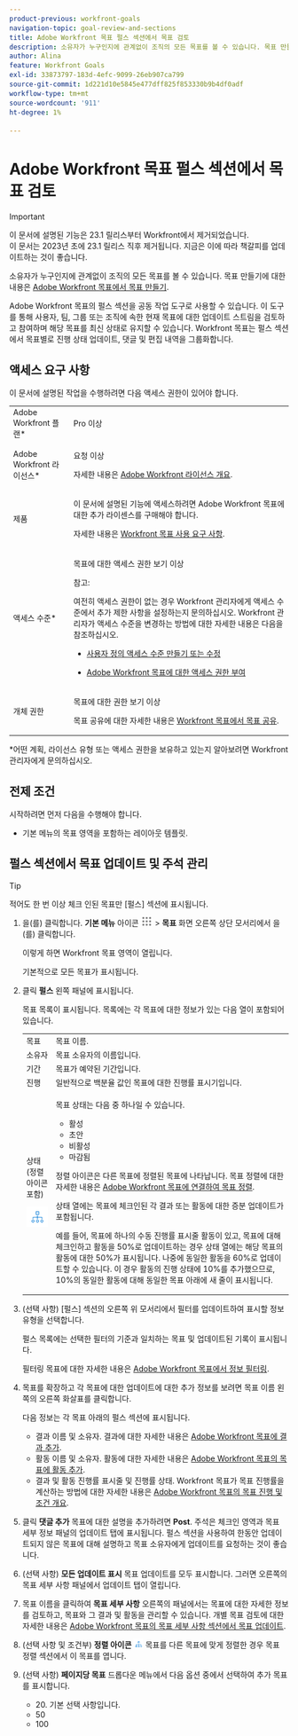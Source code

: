 ```yaml
---
product-previous: workfront-goals
navigation-topic: goal-review-and-sections
title: Adobe Workfront 목표 펄스 섹션에서 목표 검토
description: 소유자가 누구인지에 관계없이 조직의 모든 목표를 볼 수 있습니다. 목표 만들기에 대한 자세한 내용은 Adobe Workfront 목표에서 목표 만들기 를 참조하십시오.
author: Alina
feature: Workfront Goals
exl-id: 33873797-183d-4efc-9099-26eb907ca799
source-git-commit: 1d221d10e5845e477dff825f853330b9b4df0adf
workflow-type: tm+mt
source-wordcount: '911'
ht-degree: 1%

---
```


# Adobe Workfront 목표 펄스 섹션에서 목표 검토

>[!IMPORTANT]
> 
>이 문서에 설명된 기능은 23.1 릴리스부터 Workfront에서 제거되었습니다.\
>이 문서는 2023년 초에 23.1 릴리스 직후 제거됩니다. 지금은 이에 따라 책갈피를 업데이트하는 것이 좋습니다.


소유자가 누구인지에 관계없이 조직의 모든 목표를 볼 수 있습니다. 목표 만들기에 대한 내용은 [Adobe Workfront 목표에서 목표 만들기](../../workfront-goals/goal-management/create-goals.md).

Adobe Workfront 목표의 펄스 섹션을 공동 작업 도구로 사용할 수 있습니다. 이 도구를 통해 사용자, 팀, 그룹 또는 조직에 속한 현재 목표에 대한 업데이트 스트림을 검토하고 참여하며 해당 목표를 최신 상태로 유지할 수 있습니다. Workfront 목표는 펄스 섹션에서 목표별로 진행 상태 업데이트, 댓글 및 편집 내역을 그룹화합니다.

## 액세스 요구 사항

이 문서에 설명된 작업을 수행하려면 다음 액세스 권한이 있어야 합니다.

<table style="table-layout:auto"> 
 <col> 
 <col> 
 <tbody> 
  <tr> 
   <td role="rowheader">Adobe Workfront 플랜*</td> 
   <td> <p>Pro 이상</p> </td> 
  </tr> 
  <tr> 
   <td role="rowheader">Adobe Workfront 라이선스*</td> 
   <td> <p>요청 이상</p> <p>자세한 내용은 <a href="../../administration-and-setup/add-users/access-levels-and-object-permissions/wf-licenses.md" class="MCXref xref">Adobe Workfront 라이선스 개요</a>.</p> </td> 
  </tr> 
  <tr> 
   <td role="rowheader">제품</td> 
   <td> <p>이 문서에 설명된 기능에 액세스하려면 Adobe Workfront 목표에 대한 추가 라이센스를 구매해야 합니다. </p> <p>자세한 내용은 <a href="../../workfront-goals/goal-management/access-needed-for-wf-goals.md" class="MCXref xref">Workfront 목표 사용 요구 사항</a>. </p> </td> 
  </tr> 
  <tr> 
   <td role="rowheader">액세스 수준*</td> 
   <td> <p>목표에 대한 액세스 권한 보기 이상</p> <p>참고:  <p>여전히 액세스 권한이 없는 경우 Workfront 관리자에게 액세스 수준에서 추가 제한 사항을 설정하는지 문의하십시오. Workfront 관리자가 액세스 수준을 변경하는 방법에 대한 자세한 내용은 다음을 참조하십시오.</p> 
     <ul> 
      <li> <p><a href="../../administration-and-setup/add-users/configure-and-grant-access/create-modify-access-levels.md" class="MCXref xref">사용자 정의 액세스 수준 만들기 또는 수정</a> </p> </li> 
      <li> <p><span href="../../administration-and-setup/add-users/configure-and-grant-access/grant-access-goals.md"><a href="../../administration-and-setup/add-users/configure-and-grant-access/grant-access-goals.md" class="MCXref xref">Adobe Workfront 목표에 대한 액세스 권한 부여</a></span> </p> </li> 
     </ul> </p> </td> 
  </tr> 
  <tr data-mc-conditions=""> 
   <td role="rowheader">개체 권한</td> 
   <td> 
    <div> 
     <p>목표에 대한 권한 보기 이상</p> 
     <p>목표 공유에 대한 자세한 내용은 <a href="../../workfront-goals/workfront-goals-settings/share-a-goal.md" class="MCXref xref">Workfront 목표에서 목표 공유</a>. </p> 
    </div> </td> 
  </tr> 
 </tbody> 
</table>

&#42;어떤 계획, 라이선스 유형 또는 액세스 권한을 보유하고 있는지 알아보려면 Workfront 관리자에게 문의하십시오.

## 전제 조건

시작하려면 먼저 다음을 수행해야 합니다.

* 기본 메뉴의 목표 영역을 포함하는 레이아웃 템플릿.

## 펄스 섹션에서 목표 업데이트 및 주석 관리 

>[!TIP]
>
>적어도 한 번 이상 체크 인된 목표만 [펄스] 섹션에 표시됩니다.

1. 을(를) 클릭합니다. **기본 메뉴** 아이콘 ![](assets/main-menu-icon.png) > **목표** 화면 오른쪽 상단 모서리에서 을(를) 클릭합니다.

   이렇게 하면 Workfront 목표 영역이 열립니다.

   기본적으로 모든 목표가 표시됩니다.

1. 클릭 **펄스** 왼쪽 패널에 표시됩니다.

   <!--
      <MadCap:conditionalText data-mc-conditions="QuicksilverOrClassic.Draft mode">
      (NOTE: see the numbering in the procedure)
      </MadCap:conditionalText>
      -->

   목표 목록이 표시됩니다. 목록에는 각 목표에 대한 정보가 있는 다음 열이 포함되어 있습니다.

   <table style="table-layout:auto"> 
      <col> 
      <col> 
      <tbody> 
      <tr> 
         <td role="rowheader">목표</td> 
         <td>목표 이름.</td> 
      </tr> 
      <tr> 
         <td role="rowheader">소유자</td> 
         <td>목표 소유자의 이름입니다.</td> 
      </tr> 
      <tr> 
         <td role="rowheader">기간</td> 
         <td>목표가 예약된 기간입니다.</td> 
      </tr> 
      <tr> 
         <td role="rowheader">진행</td> 
         <td>일반적으로 백분율 값인 목표에 대한 진행률 표시기입니다.</td> 
      </tr> 
      <tr> 
         <td role="rowheader"> <p>상태(정렬 아이콘 포함)</p> <p> <img src="assets/alignment-icon-large.png"> </p> </td> 
         <td> <p>목표 상태는 다음 중 하나일 수 있습니다.</p> 
         <ul> 
         <li>활성</li> 
         <li>초안</li> 
         <li>비활성</li> 
         <li>마감됨</li> 
         </ul> <p>정렬 아이콘은 다른 목표에 정렬된 목표에 나타납니다. 목표 정렬에 대한 자세한 내용은 <a href="../../workfront-goals/goal-alignment/align-goals-by-connecting-them.md" class="MCXref xref">Adobe Workfront 목표에 연결하여 목표 정렬</a>.</p>

   <p>상태 열에는 목표에 체크인된 각 결과 또는 활동에 대한 증분 업데이트가 포함됩니다.</p>

   예를 들어, 목표에 하나의 수동 진행률 표시줄 활동이 있고, 목표에 대해 체크인하고 활동을 50%로 업데이트하는 경우 상태 열에는 해당 목표의 활동에 대한 50%가 표시됩니다. 나중에 동일한 활동을 60%로 업데이트할 수 있습니다. 이 경우 활동의 진행 상태에 10%를 추가했으므로, 10%의 동일한 활동에 대해 동일한 목표 아래에 새 줄이 표시됩니다.
   </td>
   </tr> 
      </tbody> 
      </table>

1. (선택 사항) [펄스] 섹션의 오른쪽 위 모서리에서 필터를 업데이트하여 표시할 정보 유형을 선택합니다.

   펄스 목록에는 선택한 필터의 기준과 일치하는 목표 및 업데이트된 기록이 표시됩니다.

   필터링 목표에 대한 자세한 내용은 [Adobe Workfront 목표에서 정보 필터링](../../workfront-goals/goal-management/filter-information-wf-goals.md).

1. 목표를 확장하고 각 목표에 대한 업데이트에 대한 추가 정보를 보려면 목표 이름 왼쪽의 오른쪽 화살표를 클릭합니다.

   다음 정보는 각 목표 아래의 펄스 섹션에 표시됩니다.

   * 결과 이름 및 소유자. 결과에 대한 자세한 내용은 [Adobe Workfront 목표에 결과 추가](../../workfront-goals/results-and-activities/add-results-to-goals.md).
   * 활동 이름 및 소유자. 활동에 대한 자세한 내용은 [Adobe Workfront 목표의 목표에 활동 추가](../../workfront-goals/results-and-activities/add-activities-to-goals.md).
   * 결과 및 활동 진행률 표시줄 및 진행률 상태. Workfront 목표가 목표 진행률을 계산하는 방법에 대한 자세한 내용은 [Adobe Workfront 목표의 목표 진행 및 조건 개요](../../workfront-goals/goal-management/calculate-goal-progress.md).

1. 클릭 **댓글 추가** 목표에 대한 설명을 추가하려면 **Post**. 주석은 체크인 영역과 목표 세부 정보 패널의 업데이트 탭에 표시됩니다. 펄스 섹션을 사용하여 한동안 업데이트되지 않은 목표에 대해 설명하고 목표 소유자에게 업데이트를 요청하는 것이 좋습니다.

1. (선택 사항) **모든 업데이트 표시** 목표 업데이트를 모두 표시합니다. 그러면 오른쪽의 목표 세부 사항 패널에서 업데이트 탭이 열립니다.
1. 목표 이름을 클릭하여 **목표 세부 사항** 오른쪽의 패널에서는 목표에 대한 자세한 정보를 검토하고, 목표와 그 결과 및 활동을 관리할 수 있습니다. 개별 목표 검토에 대한 자세한 내용은 [Adobe Workfront 목표의 목표 세부 사항 섹션에서 목표 업데이트](../../workfront-goals/goal-management/update-goals-in-goal-details-panel.md).
1. (선택 사항 및 조건부) **정렬 아이콘** ![](assets/align-icon.png) 목표를 다른 목표에 맞게 정렬한 경우 목표 정렬 섹션에서 이 목표를 엽니다.

1. (선택 사항) **페이지당 목표** 드롭다운 메뉴에서 다음 옵션 중에서 선택하여 추가 목표를 표시합니다.

   * 20. 기본 선택 사항입니다.
   * 50
   * 100


